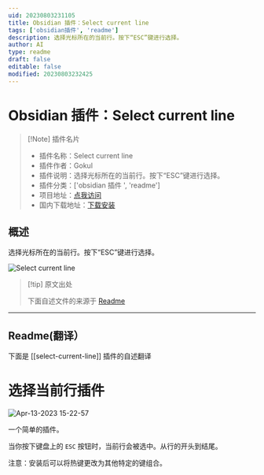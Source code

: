 ```yaml
---
uid: 20230803231105
title: Obsidian 插件：Select current line
tags: ['obsidian插件', 'readme']
description: 选择光标所在的当前行。按下“ESC”键进行选择。
author: AI
type: readme
draft: false
editable: false
modified: 20230803232425
---
```


# Obsidian 插件：Select current line

> [!Note] 插件名片
> - 插件名称：Select current line
> - 插件作者：Gokul
> - 插件说明：选择光标所在的当前行。按下“ESC”键进行选择。
> - 插件分类：['obsidian 插件 ', 'readme']
> - 项目地址：[点我访问](https://github.com/gokulk16/select-current-line-plugin)
> - 国内下载地址：[下载安装](https://pkmer.cn/products/plugin/pluginMarket/?select-current-line)

## 概述

选择光标所在的当前行。按下“ESC”键进行选择。

![Select current line](https://cdn.pkmer.cn/covers/select-current-line.gif!pkmer)

> [!tip] 原文出处
>
>下面自述文件的来源于 [Readme](https://ghproxy.net/https://raw.githubusercontent.com/gokulk16/select-current-line-plugin/main/README.md)
>

---

## Readme(翻译）

下面是 [[select-current-line]] 插件的自述翻译

# 选择当前行插件

![Apr-13-2023 15-22-57](https://user-images.githubusercontent.com/8376313/231723638-46cec13b-3b7e-4962-9ecb-f5b1487c67cc.gif)

一个简单的插件。

当你按下键盘上的 `ESC` 按钮时，当前行会被选中。从行的开头到结尾。

注意：安装后可以将热键更改为其他特定的键组合。
